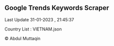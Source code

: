 

## Google Trends Keywords Scraper 
 
Last Update 31-01-2023 , 21:45:37

Country List :
VIETNAM.json



© Abdul Muttaqin 
